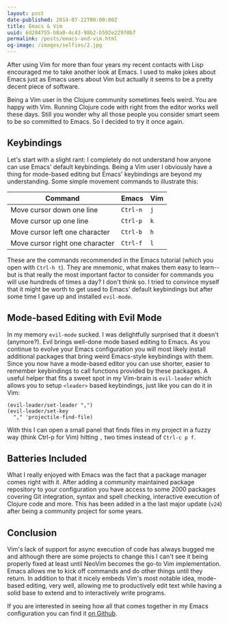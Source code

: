 ```yaml
---
layout: post
date-published: 2014-07-22T00:00:00Z
title: Emacs & Vim
uuid: 6d204755-b8a0-4c43-98b2-b592e22970b7
permalink: /posts/emacs-and-vim.html
og-image: /images/selfies/2.jpg
---
```


After using Vim for more than four years my recent contacts with Lisp
encouraged me to take another look at Emacs. I used to make jokes
about Emacs just as Emacs users about Vim but actually it seems to be
a pretty decent piece of software.

Being a Vim user in the Clojure community sometimes feels weird. You
are happy with Vim. Running Clojure code with right from the editor
works well these days. Still you wonder why all those people you
consider smart seem to be so committed to Emacs. So I decided to try
it once again.

## Keybindings

Let's start with a slight rant: I completely do not understand how
anyone can use Emacs' default keybindings.  Being a Vim user I
obviously have a thing for mode-based editing but Emacs' keybindings
are beyond my understanding. Some simple movement commands to
illustrate this:

<table>
  <thead>
    <tr>
      <th>Command</th>
      <th>Emacs</th>
      <th>Vim</th>
    </tr>
  </thead>
  <tbody>
    <tr>
      <td>Move cursor down one line</td>
      <td><code>Ctrl-n</code></td>
      <td><code>j</code></td>
    </tr>
    <tr>
      <td>Move cursor up one line</td>
      <td><code>Ctrl-p</code></td>
      <td><code>k</code></td>
    </tr>
    <tr>
      <td>Move cursor left one character</td>
      <td><code>Ctrl-b</code></td>
      <td><code>h</code></td>
    </tr>
    <tr>
      <td>Move cursor right one character</td>
      <td><code>Ctrl-f</code></td>
      <td><code>l</code></td>
    </tr>
  </tbody>
</table>

These are the commands recommended in the Emacs tutorial (which you
open with `Ctrl-h t`). They are mnemonic, what makes them easy to
learn--but is that really the most important factor to consider for
commands you will use hundreds of times a day? I don't think so. I
tried to convince myself that it might be worth to get used to Emacs'
default keybindings but after some time I gave up and installed
`evil-mode`.

## Mode-based Editing with Evil Mode

In my memory `evil-mode` sucked. I was delightfully surprised that it
doesn't (anymore?). Evil brings well-done mode based editing to
Emacs. As you continue to evolve your Emacs configuration you will
most likely install additional packages that bring weird Emacs-style
keybindings with them. Since you now have a mode-based editor you can
use shorter, easier to remember keybindings to call functions provided
by these packages. A useful helper that fits a sweet spot in my
Vim-brain is `evil-leader` which allows you to setup `<leader>` based
keybindings, just like you can do it in Vim:

    (evil-leader/set-leader ",")
    (evil-leader/set-key
      "," 'projectile-find-file)

With this I can open a small panel that finds files in my project in a
fuzzy way (think Ctrl-p for Vim) hitting `,` two times instead of
`Ctrl-c p f`.

## Batteries Included

What I really enjoyed with Emacs was the fact that a package manager
comes right with it. After adding a community maintained package
repository to your configuration you have access to some 2000 packages
covering Git integration, syntax and spell checking, interactive
execution of Clojure code and more. This has been added in a the last
major update (`v24`) after being a community project for some years.

## Conclusion

Vim's lack of support for async execution of code has always bugged me
and although there are some projects to change this I can't see it
being properly fixed at least until NeoVim becomes the go-to Vim
implementation. Emacs allows me to kick off commands and do other
things until they return. In addition to that it nicely embeds Vim's
most notable idea, mode-based editing, very well, allowing me to
productively edit text while having a solid base to extend and to
interactively write programs.

If you are interested in seeing how all that comes together in my
Emacs configuration you can find it
[on Github](https://github.com/martinklepsch/dotfiles/blob/master/emacs.d/init.el).
